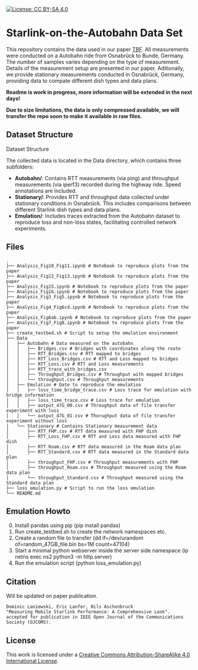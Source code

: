 
[![License: CC BY-SA 4.0](https://img.shields.io/badge/License-CC%20BY--SA%204.0-lightgrey.svg)](https://creativecommons.org/licenses/by-sa/4.0/)
# Starlink-on-the-Autobahn Data Set
This repository contains the data used in our paper 
[TBF](https://tbf). All measurements were conducted on a Autobahn ride from Osnabrück to Bunde, Germany. The number of samples varies depending on the type of measurement. Details of the measurement setup are presented in our paper. Aditionally, we provide stationary measurements conducted in Osnabrück, Germany, providing data to compate different dish types and data plans.

**Readme is work in progress, more information will be extended in the next days!**

**Due to size limitations, the data is only compressed available, we will transfer the repo soon to make it available in raw files.** 

## Dataset Structure
Dataset Structure

The collected data is located in the Data directory, which contains three subfolders:

* **Autobahn/**: Contains RTT measurements (via ping) and throughput measurements (via iperf3) recorded during the highway ride. Speed annotations are included.
* **Stationary/**: Provides RTT and throughput data collected under stationary conditions in Osnabrück. This includes comparisons between different Starlink dish types and data plans.
* **Emulation/**: Includes traces extracted from the Autobahn dataset to reproduce loss and non-loss states, facilitating controlled network experiments.



## Files
```
.
├── Analysis_Fig10_Fig11.ipynb # Notebook to reproduce plots from the paper
├── Analysis_Fig12_Fig13.ipynb # Notebook to reproduce plots from the paper
├── Analysis_Fig15.ipynb # Notebook to reproduce plots from the paper
├── Analysis_Fig16.ipynb # Notebook to reproduce plots from the paper
├── Analysis_Fig3_Fig5.ipynb # Notebook to reproduce plots from the paper
├── Analysis_Fig4_Fig6cd.ipynb # Notebook to reproduce plots from the paper
├── Analysis_Fig6ab.ipynb # Notebook to reproduce plots from the paper
├── Analysis_Fig7_Fig8.ipynb # Notebook to reproduce plots from the paper
├── create_testbed.sh # Script to setup the emulation environment
├── Data
│   ├── Autobahn # Data measured on the autobahn
│   │   ├── Bridges.csv # Bridges with coordinates along the route
│   │   ├── RTT_Bridges.csv # RTT mapped to bridges
│   │   ├── RTT_Loss_Bridges.csv # RTT and Loss mapped to bridges
│   │   ├── RTT_Loss.csv # RTT and Loss measurements
│   │   ├── RTT_trace_with_bridges.csv
│   │   ├── Throughput_Bridges.csv # Throughput with mapped bridges
│   │   └── throughput.csv # Throughput measurements
│   ├── Emulation # Date to reproduce the emulation
│   │   ├── loss_time_bridge_trace.csv # Loss trace for emulation with bridge information
│   │   ├── loss_time_trace.csv # Loss trace for emulation
│   │   ├── output_47G_00.csv # Throughput data of file transfer experiment with loss
│   │   └── output_47G_01.csv # Thorughput data of file transfer experiment without loss
│   └── Stationary # Contains Stationary measurement data
│       ├── RTT_FHP.csv # RTT data measured with FHP dish
│       ├── RTT_Loss_FHP.csv # RTT and Loss data measured with FHP dish
│       ├── RTT_Roam.csv # RTT data measured in the Roam data plan
│       ├── RTT_Standard.csv # RTT data measured in the Standard data plan
│       ├── throughput_FHP.csv # Throughput measurements with FHP
│       ├── throughput_Roam.csv # Throughput measured using the Roam data plan
│       └── throughput_Standard.csv # Throughput measured using the Standard data plan
├── loss_emulation.py # Script to run the loss emulation
└── README.md
``` 

## Emulation Howto
0. Install pandas using pip (pip install pandas)
1. Run create\_testbed.sh to create the network namespaces etc.
2. Create a random file to transfer (dd if=/dev/urandom of=random\_47GB\_file.bin bs=1M count=47104)
3. Start a minimal python webserver inside the server side namespace (ip netns exec ns2 python3 -m http.server)
4. Run the emulation script (python loss\_emulation.py)


## Citation 
Will be updated on paper publication.
```
Dominic Laniewski, Eric Lanfer, Nils Aschenbruck
"Measuring Mobile Starlink Performance: A Comprehensive Look".
accepted for publication in IEEE Open Journal of the Communications Society (OJCOMS). 
```
## License
This work is licensed under a [Creative Commons Attribution-ShareAlike 4.0 International License](https://creativecommons.org/licenses/by-sa/4.0/).


